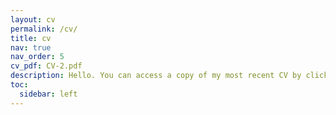 ```yaml
---
layout: cv
permalink: /cv/
title: cv
nav: true
nav_order: 5
cv_pdf: CV-2.pdf
description: Hello. You can access a copy of my most recent CV by clicking the blue PDF icon in the upper right corner. This CV is current as of August 2024.
toc:
  sidebar: left
---
```

